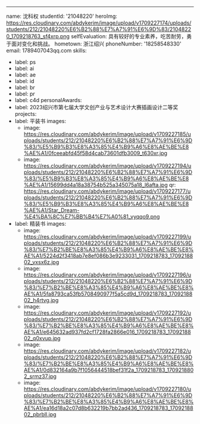 ---
name: 沈科权
studentId: '21048220'
heroImg: https://res.cloudinary.com/abdykerim/image/upload/v1709227174/uploads/students/212/21048220%E6%B2%88%E7%A7%91%E6%9D%83/21048220_1709218763_sf4xrp.png
selfEvaluation: 具有较好的专业素养，吃苦耐劳，勇于面对变化和挑战。
hometown: 浙江绍兴
phoneNumber: '18258548330'
email: 1789407043qq.com
skills:
  - label: ps
  - label: ai
  - label: ae
  - label: id
  - label: br
  - label: pr
  - label: c4d
personalAwards:
  - label: 2023绍兴市第七届大学文创产业与艺术设计大赛插画设计二等奖
projects:
  - label: 平装书
    images:
      - image: https://res.cloudinary.com/abdykerim/image/upload/v1709227185/uploads/students/212/21048220%E6%B2%88%E7%A7%91%E6%9D%83/%E5%B9%B3%E8%A3%85%E4%B9%A6%E8%AE%BE%E8%AE%A1/0fceeabfd45f58d4cab73601dfb3009_t630xr.jpg
      - image: https://res.cloudinary.com/abdykerim/image/upload/v1709227194/uploads/students/212/21048220%E6%B2%88%E7%A7%91%E6%9D%83/%E5%B9%B3%E8%A3%85%E4%B9%A6%E8%AE%BE%E8%AE%A1/15699dd4a18a38754b525a345075a18_l6afta.jpg
    qr: https://res.cloudinary.com/abdykerim/image/upload/v1709227177/uploads/students/212/21048220%E6%B2%88%E7%A7%91%E6%9D%83/%E5%B9%B3%E8%A3%85%E4%B9%A6%E8%AE%BE%E8%AE%A1/Star_Dream-%E4%BA%8C%E7%BB%B4%E7%A0%81_vyqqo9.png
  - label: 精装书
    images:
      - image: https://res.cloudinary.com/abdykerim/image/upload/v1709227199/uploads/students/212/21048220%E6%B2%88%E7%A7%91%E6%9D%83/%E7%B2%BE%E8%A3%85%E4%B9%A6%E8%AE%BE%E8%AE%A1/5224d2f3418ab7e8ef086b3e9233031_1709218783_1709218802_vxsx6z.jpg
      - image: https://res.cloudinary.com/abdykerim/image/upload/v1709227196/uploads/students/212/21048220%E6%B2%88%E7%A7%91%E6%9D%83/%E7%B2%BE%E8%A3%85%E4%B9%A6%E8%AE%BE%E8%AE%A1/5fa8793ca53fb5708490977f5a5cd9d_1709218783_1709218802_h4rtvg.jpg
      - image: https://res.cloudinary.com/abdykerim/image/upload/v1709227192/uploads/students/212/21048220%E6%B2%88%E7%A7%91%E6%9D%83/%E7%B2%BE%E8%A3%85%E4%B9%A6%E8%AE%BE%E8%AE%A1/e645632ad937fd2cf1728fa2866e016_1709218783_1709218802_q0xvup.jpg
      - image: https://res.cloudinary.com/abdykerim/image/upload/v1709227182/uploads/students/212/21048220%E6%B2%88%E7%A7%91%E6%9D%83/%E7%B2%BE%E8%A3%85%E4%B9%A6%E8%AE%BE%E8%AE%A1/0d832164a9b7f1056444518bef31f2a_1709218783_1709218802_srmz37.jpg
      - image: https://res.cloudinary.com/abdykerim/image/upload/v1709227180/uploads/students/212/21048220%E6%B2%88%E7%A7%91%E6%9D%83/%E7%B2%BE%E8%A3%85%E4%B9%A6%E8%AE%BE%E8%AE%A1/ea16d18a2c07d8b632219b7bb2ad436_1709218783_1709218802_pbrbll.jpg
